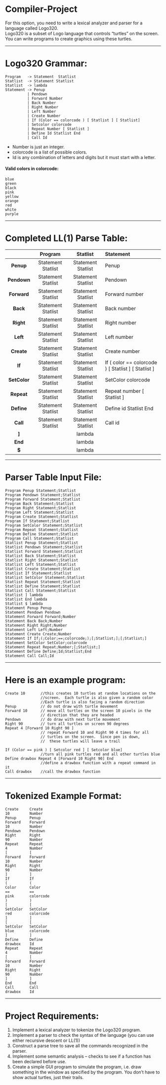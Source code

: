 Compiler-Project
================
For this option, you need to write a lexical analyzer and parser for a language called Logo320.  
Logo320 is a subset of Logo language that controls “turtles” on the screen.  
You can write programs to create graphics using these turtles. 
___
Logo320 Grammar:
===
```
Program   -> Statement  Statlist  
Statlist  -> Statement Statlist  
Statlist  -> lambda  
Statement -> Penup
          | Pendown
          | Forward Number
          | Back Number
          | Right Number
          | Left Number
          | Create Number
          | If (Color == colorcode ) [ Statlist ] [ Statlist]
          | Setcolor colorcode
          | Repeat Number [ Statlist ]
          | Define Id Statlist End
          | Call Id
```

 *  Number is just an integer.  
 *  colorcode is a list of possible colors.   
 *  Id is any combination of letters and digits but it must start with a letter.  

#### Valid colors in colorcode:
```
blue
green
black
pink
yellow
orange
red
white
purple
```
___
Completed LL(1) Parse Table:
===

|	   | Program            | Statlist           | Statement                                           |
|:----------:|:------------------:|:------------------:|:----------------------------------------------------|
|**Penup**   | Statement Statlist | Statement Statlist | Penup                                               |
|**Pendown** | Statement Statlist | Statement Statlist | Pendown                                             |
|**Forward** | Statement Statlist | Statement Statlist | Forward number                                      |
|**Back**	   | Statement Statlist | Statement Statlist | Back number                                         |
|**Right**   | Statement Statlist | Statement Statlist | Right number                                        |
|**Left**	   | Statement Statlist | Statement Statlist | Left number                                         |
|**Create**  | Statement Statlist | Statement Statlist | Create number                                       |
|**If**	   | Statement Statlist | Statement Statlist | If ( color == colorcode ) [ Statlist ] [ Statlist ] |
|**SetColor**| Statement Statlist | Statement Statlist | SetColor colorcode                                  |
|**Repeat**  | Statement Statlist | Statement Statlist | Repeat number [ Statlist ]                          |
|**Define**  | Statement Statlist | Statement Statlist | Define id Statlist End                              |
|**Call**	   | Statement Statlist | Statement Statlist | Call id                                             |
|**]**	   |	              | lambda	     |                                                     |
|**End**	   |	              | lambda	     |                                                     |
|**$**	   |	              | lambda	     |                                                     |
 
___
Parser Table Input File:
===
 
```
Program Penup Statement;Statlist
Program Pendown Statement;Statlist
Program Forward Statement;Statlist
Program Back Statement;Statlist
Program Right Statement;Statlist
Program Left Statement;Statlist
Program Create Statement;Statlist
Program If Statement;Statlist
Program SetColor Statement;Statlist
Program Repeat Statement;Statlist
Program Define Statement;Statlist
Program Call Statement;Statlist
Statlist Penup Statement;Statlist
Statlist Pendown Statement;Statlist
Statlist Forward Statement;Statlist
Statlist Back Statement;Statlist
Statlist Right Statement;Statlist
Statlist Left Statement;Statlist
Statlist Create Statement;Statlist
Statlist If Statement;Statlist
Statlist SetColor Statement;Statlist
Statlist Repeat Statement;Statlist
Statlist Define Statement;Statlist
Statlist Call Statement;Statlist
Statlist ] lambda
Statlist End lambda
Statlist $ lambda
Statement Penup Penup
Statement Pendown Pendown
Statement Forward Forward;Number
Statement Back Back;Number
Statement Right Right;Number
Statement Left Left;Number
Statement Create Create;Number
Statement If If;(;Color;==;colorcode;);[;Statlist;];[;Statlist;]
Statement SetColor SetColor;colorcode
Statement Repeat Repeat;Number;[;Statlist;]
Statement Define Define;Id;Statlist;End
Statement Call Call;Id
```
___
Here is an example program:
===
```
Create 10       //this creates 10 turtles at random locations on the  
                //screen.  Each turtle is also given a random color
                //Each turtle is also facing a random direction  
Penup           // do not draw with turtle movement  
Forward 10      // move all turtles on the screen 10 pixels in the  
                // direction that they are headed  
Pendown         // do draw with next turtle movement  
Right 90        // turn all turtles on screen 90 degrees  
Repeat 4 [Forward 10 Right 90 ]  
                // repeat Forward 10 and Right 90 4 times for all  
                // turtles on the screen.  Since pen is down,  
                //  these turtles will leave a trail  

If (Color == pink ) [ Setcolor red ] [ Setcolor blue]  
                //turn all pink turtles red and all other turtles blue  
Define drawbox Repeat 4 [Forward 10 Right 90] End  
                //define a drawbox function with a repeat command in it  
Call drawbox    //call the drawbox function  
```
___
Tokenized Example Format:
===
```
Create     Create
10         Number
Penup      Penup
Forward    Forward
10         Number
Pendown    Pendown
Right      Right
90         Number
Repeat     Repeat
4          Number
[          [
Forward    Forward
10         Number
Right      Right
90         Number
]          ]
If         If
(          (
Color      Color
==         ==
pink       colorcode
)          )
[          [
SetColor   SetColor
red        colorcode
]          ]
[          [
SetColor   SetColor
blue       colorcode
]          ]
Define     Define
drawbox    Id
Repeat     Repeat
4          Number
[          [
Forward    Forward
10         Number
Right      Right
90         Number
]          ]
End        End
Call       Call
drawbox    Id
```
___
Project Requirements:
===
1. Implement a lexical analyzer to tokenize the Logo320 program.  
2. Implement a parser to check the syntax of the language (you can use either recursive descent or LL(1))  
3. Construct a parse tree to save all the commands recognized in the parser.  
4. Implement some semantic analysis – checks to see if a function has been declared before use.  
5. Create a simple GUI program to simulate the program, i.e. draw something in the window as specified by the program.      You don’t have to show actual turtles, just their trails.  
